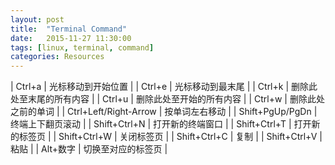 ```yaml
---
layout: post
title:  "Terminal Command"
date:   2015-11-27 11:30:00
tags: [linux, terminal, command]
categories: Resources
---
```



| Ctrl+a | 光标移动到开始位置 |
| Ctrl+e | 光标移动到最末尾 |
| Ctrl+k | 删除此处至末尾的所有内容 |
| Ctrl+u | 删除此处至开始的所有内容 |
| Ctrl+w | 删除此处 之前的单词 |
| Ctrl+Left/Right-Arrow | 按单词左右移动 |
| Shift+PgUp/PgDn | 终端上下翻页滚动 |
| Shift+Ctrl+N | 打开新的终端窗口 |
| Shift+Ctrl+T | 打开新的标签页 |
| Shift+Ctrl+W | 关闭标签页 |
| Shift+Ctrl+C | 复制 |
| Shift+Ctrl+V | 粘贴 |
| Alt+数字 | 切换至对应的标签页 |
